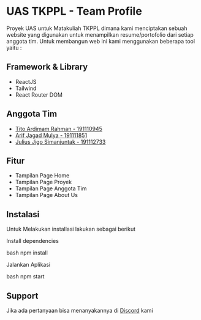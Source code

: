 # UAS TKPPL -  Team Profile

Proyek UAS untuk Matakuliah TKPPL dimana kami menciptakan sebuah website yang digunakan untuk menampilkan resume/portofolio dari setiap anggota tim. Untuk membangun web ini kami menggunakan beberapa tool yaitu :
## Framework & Library
- ReactJS
- Tailwind
- React Router DOM


## Anggota Tim
- [Tito Ardimam Rahman - 191110945](https://github.com/TitoRahman)
- [Arif Jagad Mulya - 191111851](https://github.com/arifjagad)
- [Julius Jigo Simanjuntak - 191112733](https://github.com/Juliusjigo)


## Fitur

- Tampilan Page Home
- Tampilan Page Proyek
- Tampilan Page Anggota Tim
- Tampilan Page About Us


## Instalasi
Untuk Melakukan installasi lakukan sebagai berikut

Install dependencies

bash
  npm install


Jalankan Aplikasi

bash
  npm start

    
## Support

Jika ada pertanyaan bisa menanyakannya di [Discord](https://discord.gg/pxktbFzH) kami
